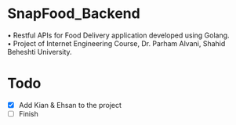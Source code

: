 # SnapFood_Backend
• Restful APIs for Food Delivery application developed using Golang.<br>
• Project of Internet Engineering Course, Dr. Parham Alvani, Shahid Beheshti University.
# Todo
- [X] Add Kian & Ehsan to the project
- [ ] Finish
